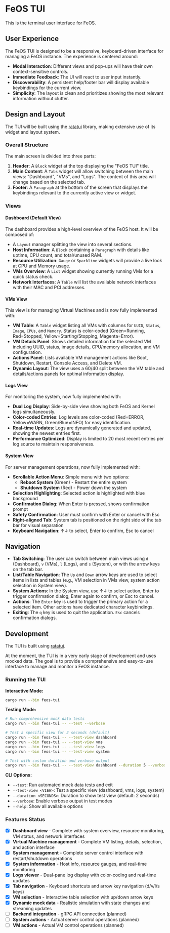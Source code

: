 # FeOS TUI

This is the terminal user interface for FeOS.

## User Experience

The FeOS TUI is designed to be a responsive, keyboard-driven interface for managing a FeOS instance. The experience is centered around:

- **Modal Interaction**: Different views and pop-ups will have their own context-sensitive controls.
- **Immediate Feedback**: The UI will react to user input instantly.
- **Discoverability**: A persistent help/footer bar will display available keybindings for the current view.
- **Simplicity**: The layout is clean and prioritizes showing the most relevant information without clutter.

## Design and Layout

The TUI will be built using the [ratatui](https://ratatui.rs) library, making extensive use of its widget and layout system.

### Overall Structure

The main screen is divided into three parts:
1.  **Header**: A `Block` widget at the top displaying the "FeOS TUI" title.
2.  **Main Content**: A `Tabs` widget will allow switching between the main views: "Dashboard", "VMs", and "Logs". The content of this area will change based on the selected tab.
3.  **Footer**: A `Paragraph` at the bottom of the screen that displays the keybindings relevant to the currently active view or widget.

### Views

#### Dashboard (Default View)

The dashboard provides a high-level overview of the FeOS host. It will be composed of:
- A `Layout` manager splitting the view into several sections.
- **Host Information**: A `Block` containing a `Paragraph` with details like uptime, CPU count, and total/unused RAM.
- **Resource Utilization**: `Gauge` or `Sparkline` widgets will provide a live look at CPU and Memory usage.
- **VMs Overview**: A `List` widget showing currently running VMs for a quick status check.
- **Network Interfaces**: A `Table` will list the available network interfaces with their MAC and PCI addresses.

#### VMs View

This view is for managing Virtual Machines and is now fully implemented with:
- **VM Table**: A `Table` widget listing all VMs with columns for `UUID`, `Status`, `Image`, `CPUs`, and `Memory`. Status is color-coded (Green=Running, Red=Stopped, Yellow=Starting/Stopping, Magenta=Error).
- **VM Details Panel**: Shows detailed information for the selected VM including UUID, status, image details, CPU/memory allocation, and VM configuration.
- **Actions Panel**: Lists available VM management actions like Boot, Shutdown, Restart, Console Access, and Delete VM.
- **Dynamic Layout**: The view uses a 60/40 split between the VM table and details/actions panels for optimal information display.

#### Logs View

For monitoring the system, now fully implemented with:
- **Dual Log Display**: Side-by-side view showing both FeOS and Kernel logs simultaneously.
- **Color-coded Entries**: Log levels are color-coded (Red=ERROR, Yellow=WARN, Green/Blue=INFO) for easy identification.
- **Real-time Updates**: Logs are dynamically generated and updated, showing the newest entries first.
- **Performance Optimized**: Display is limited to 20 most recent entries per log source to maintain responsiveness.

#### System View

For server management operations, now fully implemented with:
- **Scrollable Action Menu**: Simple menu with two options:
  - **Reboot System** (Green) - Restart the entire system
  - **Shutdown System** (Red) - Power down the system
- **Selection Highlighting**: Selected action is highlighted with blue background
- **Confirmation Dialog**: When Enter is pressed, shows confirmation prompt
- **Safety Confirmation**: User must confirm with Enter or cancel with Esc
- **Right-aligned Tab**: System tab is positioned on the right side of the tab bar for visual separation
- **Keyboard Navigation**: ↑↓ to select, Enter to confirm, Esc to cancel

## Navigation

- **Tab Switching**: The user can switch between main views using `d` (Dashboard), `v` (VMs), `l` (Logs), and `s` (System), or with the arrow keys on the tab bar.
- **List/Table Navigation**: The `Up` and `Down` arrow keys are used to select items in lists and tables (e.g., VM selection in VMs view, system action selection in System view).
- **System Actions**: In the System view, use ↑↓ to select action, Enter to trigger confirmation dialog, Enter again to confirm, or Esc to cancel.
- **Actions**: The `Enter` key is used to trigger the primary action for a selected item. Other actions have dedicated character keybindings.
- **Exiting**: The `q` key is used to quit the application. `Esc` cancels confirmation dialogs.

## Development

The TUI is built using [ratatui](https://ratatui.rs).

At the moment, the TUI is in a very early stage of development and uses mocked data.
The goal is to provide a comprehensive and easy-to-use interface to manage and monitor a FeOS instance.

### Running the TUI

**Interactive Mode:**
```bash
cargo run --bin feos-tui
```

**Testing Mode:**
```bash
# Run comprehensive mock data tests
cargo run --bin feos-tui -- --test --verbose

# Test a specific view for 2 seconds (default)
cargo run --bin feos-tui -- --test-view dashboard
cargo run --bin feos-tui -- --test-view vms
cargo run --bin feos-tui -- --test-view logs
cargo run --bin feos-tui -- --test-view system

# Test with custom duration and verbose output
cargo run --bin feos-tui -- --test-view dashboard --duration 5 --verbose
```

**CLI Options:**
- `--test`: Run automated mock data tests and exit
- `--test-view <VIEW>`: Test a specific view (dashboard, vms, logs, system)
- `--duration <SECONDS>`: Duration to show test view (default: 2 seconds)
- `--verbose`: Enable verbose output in test modes
- `--help`: Show all available options

### Features Status

- [x] **Dashboard view** - Complete with system overview, resource monitoring, VM status, and network interfaces
- [x] **Virtual Machine management** - Complete VM listing, details, selection, and action interface
- [x] **System management** - Complete server control interface with restart/shutdown operations
- [x] **System information** - Host info, resource gauges, and real-time monitoring
- [x] **Logs viewer** - Dual-pane log display with color-coding and real-time updates
- [x] **Tab navigation** - Keyboard shortcuts and arrow key navigation (d/v/l/s keys)
- [x] **VM selection** - Interactive table selection with up/down arrow keys
- [x] **Dynamic mock data** - Realistic simulation with state changes and streaming updates
- [ ] **Backend integration** - gRPC API connection (planned)
- [ ] **System actions** - Actual server control operations (planned)
- [ ] **VM actions** - Actual VM control operations (planned) 